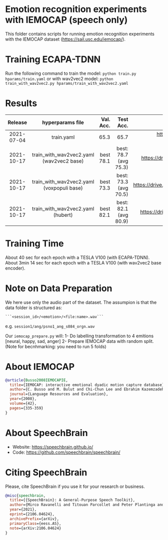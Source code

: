 # Emotion recognition experiments with IEMOCAP (speech only)
This folder contains scripts for running emotion recognition experiments with the IEMOCAP dataset (https://sail.usc.edu/iemocap/).

# Training ECAPA-TDNN
Run the following command to train the model:
`python train.py hparams/train.yaml`
or with wav2vec2 model:
`python train_with_wav2vec2.py hparams/train_with_wav2vec2.yaml`

# Results
| Release | hyperparams file | Val. Acc. | Test Acc. | Model link | GPUs |
|:-------------:|:---------------------------:| -----:| -----:| --------:| :-----------:|
| 2021-07-04 | train.yaml |  65.3 | 65.7 | https://drive.google.com/drive/folders/1U9SiO4KkCNBKfxilXzJqBZ_k-vHz4ltV?usp=sharing | 1xV100 16GB |
| 2021-10-17 | train_with_wav2vec2.yaml (wav2vec2 base) |  best 78.1 | best: 78.7 (avg 75.3) | https://drive.google.com/drive/u/0/folders/11iZkcxvXYPnhf1yfYO_WVfRpGbN6HmNw | 1xV100 32GB |
| 2021-10-17 | train_with_wav2vec2.yaml (voxpopuli base) |  best 73.3 | best: 73.3 (avg 70.5) | https://drive.google.com/drive/u/0/folders/1hCL2vCQe2WS5wv5LU7JYkh7QSHNH9m4d | 1xV100 32GB |
| 2021-10-17 | train_with_wav2vec2.yaml (hubert) |  best 82.1 | best: 82.1 (avg 80.9) | https://drive.google.com/drive/u/0/folders/1s4vmr0aTsONOaraOKT1OzL8SN5P03Cnh | 1xV100 32GB |
# Training Time
About 40 sec for each epoch with a TESLA V100 (with ECAPA-TDNN).
About 3min 14 sec for each epoch with a TESLA V100 (with wav2vec2 base encoder).

# Note on Data Preparation
We here use only the audio part of the dataset. The assumpion is that the data folder is structured as:

    ```<session_id>/<emotion>/<file:name>.wav```

e.g. ```session1/ang/psno1_ang_s084_orgn.wav```

Our `iemocap_prepare.py` will:
1- Do labelling transformation to 4 emitions [neural, happy, sad, anger]
2- Prepare IEMOCAP data with random split. (Note for becnhmarking: you need to run 5 folds)


# **About IEMOCAP**

```bibtex
@article{Busso2008IEMOCAPIE,
  title={IEMOCAP: interactive emotional dyadic motion capture database},
  author={C. Busso and M. Bulut and Chi-Chun Lee and Ebrahim Kazemzadeh and Emily Mower Provost and Samuel Kim and J. N. Chang and Sungbok Lee and Shrikanth S. Narayanan},
  journal={Language Resources and Evaluation},
  year={2008},
  volume={42},
  pages={335-359}
}
```

# **About SpeechBrain**
- Website: https://speechbrain.github.io/
- Code: https://github.com/speechbrain/speechbrain/

# **Citing SpeechBrain**
Please, cite SpeechBrain if you use it for your research or business.

```bibtex
@misc{speechbrain,
  title={{SpeechBrain}: A General-Purpose Speech Toolkit},
  author={Mirco Ravanelli and Titouan Parcollet and Peter Plantinga and Aku Rouhe and Samuele Cornell and Loren Lugosch and Cem Subakan and Nauman Dawalatabad and Abdelwahab Heba and Jianyuan Zhong and Ju-Chieh Chou and Sung-Lin Yeh and Szu-Wei Fu and Chien-Feng Liao and Elena Rastorgueva and François Grondin and William Aris and Hwidong Na and Yan Gao and Renato De Mori and Yoshua Bengio},
  year={2021},
  eprint={2106.04624},
  archivePrefix={arXiv},
  primaryClass={eess.AS},
  note={arXiv:2106.04624}
}
```

